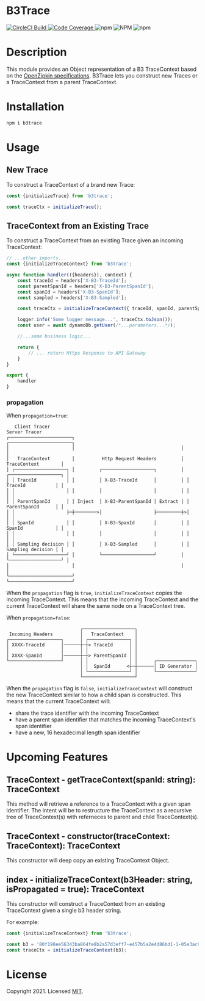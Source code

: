 # B3Trace

<a href="https://app.circleci.com/pipelines/github/kaonashi-noface/b3trace?branch=main&filter=all">
    <img src="https://circleci.com/gh/kaonashi-noface/b3trace.svg?style=svg" alt="CircleCI Build" />
</a>
<a href='https://coveralls.io/github/kaonashi-noface/b3trace?branch=main'>
    <img src='https://coveralls.io/repos/github/kaonashi-noface/b3trace/badge.svg?branch=main' alt='Code Coverage' />
</a>
<img alt="npm" src="https://img.shields.io/npm/v/b3trace" />
<img alt="NPM" src="https://img.shields.io/npm/l/b3trace" />
<img alt="npm" src="https://img.shields.io/npm/dm/b3trace" />

# Description

This module provides an Object representation of a B3 TraceContext based on the [OpenZipkin specifications](https://github.com/openzipkin/b3-propagation).
B3Trace lets you construct new Traces or a TraceContext from a parent TraceContext.

# Installation

```bash
npm i b3trace
```

# Usage

## New Trace

To construct a TraceContext of a brand new Trace:

```ts
const {initializeTrace} from 'b3trace';

const traceCtx = initializeTrace();
```

## TraceContext from an Existing Trace

To construct a TraceContext from an existing Trace given an incoming TraceContext:

```ts
// ...other imports...
const {initializeTraceContext} from 'b3trace';

async function handler(({headers}), context) {
    const traceId = headers['X-B3-TraceId'];
    const parentSpanId = headers['X-B3-ParentSpanId'];
    const spanId = headers['X-B3-SpanId'];
    const sampled = headers['X-B3-Sampled'];

    const traceCtx = initializeTraceContext({ traceId, spanId, parentSpanId, sampled });

    logger.info('Some logger message...', traceCtx.toJson());
    const user = await dynamoDb.getUser(/*...parameters...*/);

    //...some business logic...

    return {
        // ... return Https Response to API Gateway
    }
}

export {
    handler
}
```

### propagation

When `propagation=true`:

```
   Client Tracer                                                  Server Tracer
┌───────────────────────┐                                       ┌───────────────────────┐
│                       │                                       │                       │
│   TraceContext        │          Http Request Headers         │   TraceContext        │
│ ┌───────────────────┐ │         ┌───────────────────┐         │ ┌───────────────────┐ │
│ │ TraceId           │ │         │ X-B3-TraceId      │         │ │ TraceId           │ │
│ │                   │ │         │                   │         │ │                   │ │
│ │ ParentSpanId      │ │ Inject  │ X-B3-ParentSpanId │ Extract │ │ ParentSpanId      │ │
│ │                   ├─┼────────>│                   ├─────────┼>│                   │ │
│ │ SpanId            │ │         │ X-B3-SpanId       │         │ │ SpanId            │ │
│ │                   │ │         │                   │         │ │                   │ │
│ │ Sampling decision │ │         │ X-B3-Sampled      │         │ │ Sampling decision │ │
│ └───────────────────┘ │         └───────────────────┘         │ └───────────────────┘ │
│                       │                                       │                       │
└───────────────────────┘                                       └───────────────────────┘
```

When the `propagation` flag is `true`, `initializeTraceContext` copies the incoming TraceContext. This means that the incoming
TraceContext and the current TraceContext will share the same node on a TraceContext tree.

When `propagation=false`:

```
                           ┌───────────────────┐
 Incoming Headers          │   TraceContext    │
┌───────────────────┐      │ ┌───────────────┐ │
│ XXXX-TraceId      │──────┼─┼> TraceId      │ │
│                   │      │ │               │ │
│ XXXX-SpanId       │──────┼─┼> ParentSpanId │ │
└───────────────────┘      │ │               │ │      ┌──────────────┐
                           │ │  SpanId      <┼─┼──────│ ID Generator │
                           │ └───────────────┘ │      └──────────────┘
                           └───────────────────┘
```

When the `propagation` flag is `false`, `initializeTraceContext` will construct the new TraceContext similar to how a child span is constructed.
This means that the current TraceContext will:

-   share the trace identifier with the incoming TraceContext
-   have a parent span identifier that matches the incoming TraceContext's span identifier
-   have a new, 16 hexadecimal length span identifier

# Upcoming Features

## TraceContext - getTraceContext(spanId: string): TraceContext

This method will retrieve a reference to a TraceContext with a given span identifier.
The intent will be to restructure the TraceContext as a recursive tree of TraceContext(s)
with referneces to parent and child TraceContext(s).

## TraceContext - constructor(traceContext: TraceContext): TraceContext

This constructor will deep copy an existing TraceContext Object.

## index - initializeTraceContext(b3Header: string, isPropagated = true): TraceContext

This constructor will construct a TraceContext from an existing TraceContext given a single
b3 header string.

For example:

```ts
const {initializeTraceContext} from 'b3trace';

const b3 = '80f198ee56343ba864fe8b2a57d3eff7-e457b5a2e4d86bd1-1-05e3ac9a4f6e3b90';
const traceCtx = initializeTraceContext(b3);
```

# License

Copyright 2021. Licensed [MIT](https://github.com/kaonashi-noface/b3trace/blob/main/LICENSE).
